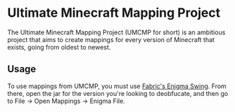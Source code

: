 # Ultimate Minecraft Mapping Project
The Ultimate Minecraft Mapping Project (UMCMP for short) is an ambitious project that aims to create mappings for every version of Minecraft that exists, going from oldest to newest.

## Usage
To use mappings from UMCMP, you must use [Fabric's Enigma Swing](https://maven.fabricmc.net/cuchaz/enigma-swing).
From there, open the jar for the version you're looking to deobfucate, and then go to File -> Open Mappings -> Enigma File.
